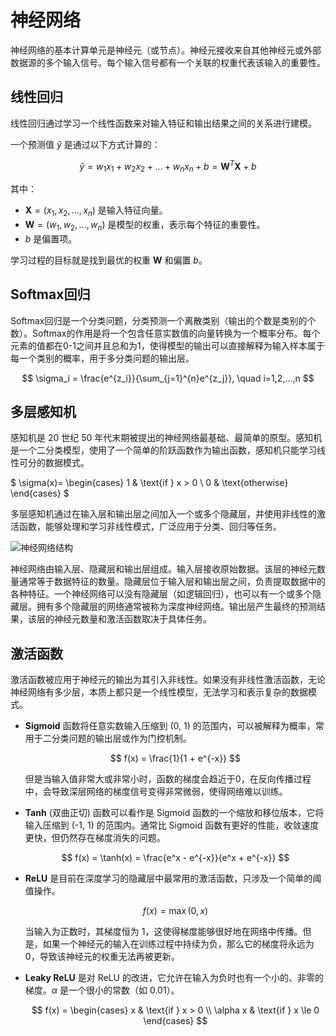 # 神经网络

神经网络的基本计算单元是神经元（或节点）。神经元接收来自其他神经元或外部数据源的多个输入信号。每个输入信号都有一个关联的权重代表该输入的重要性。

## 线性回归

线性回归通过学习一个线性函数来对输入特征和输出结果之间的关系进行建模。

一个预测值 $\hat{y}$ 是通过以下方式计算的：

$$
\hat{y} = w_1 x_1 + w_2 x_2 + ... + w_n x_n + b = \mathbf{W}^T \mathbf{X} + b
$$

其中：
- $\mathbf{X} = (x_1, x_2, ..., x_n)$ 是输入特征向量。
- $\mathbf{W} = (w_1, w_2, ..., w_n)$ 是模型的权重，表示每个特征的重要性。
- $b$ 是偏置项。

学习过程的目标就是找到最优的权重 $\mathbf{W}$ 和偏置 $b$。

## Softmax回归

Softmax回归是一个分类问题，分类预测一个离散类别（输出的个数是类别的个数）。Softmax的作用是将一个包含任意实数值的向量转换为一个概率分布。每个元素的值都在0-1之间并且总和为1，使得模型的输出可以直接解释为输入样本属于每一个类别的概率，用于多分类问题的输出层。

  $$ \sigma_i = \frac{e^{z_i}}{\sum_{j=1}^{n}e^{z_j}}, \quad i=1,2,...,n $$

## 多层感知机

感知机是 20 世纪 50 年代末期被提出的神经网络最基础、最简单的原型。感知机是一个二分类模型，使用了一个简单的阶跃函数作为输出函数，感知机只能学习线性可分的数据模式。

$
\sigma(x)=
\begin{cases}
1 & \text{if } x > 0 \\
0 & \text{otherwise}
\end{cases}
$

多层感知机通过在输入层和输出层之间加入一个或多个隐藏层，并使用非线性的激活函数，能够处理和学习非线性模式，广泛应用于分类、回归等任务。

![神经网络结构](https://media.geeksforgeeks.org/wp-content/cdn-uploads/20230602113310/Neural-Networks-Architecture.png)

神经网络由输入层、隐藏层和输出层组成。输入层接收原始数据。该层的神经元数量通常等于数据特征的数量。隐藏层位于输入层和输出层之间，负责提取数据中的各种特征。一个神经网络可以没有隐藏层（如逻辑回归），也可以有一个或多个隐藏层。拥有多个隐藏层的网络通常被称为深度神经网络。输出层产生最终的预测结果，该层的神经元数量和激活函数取决于具体任务。

## 激活函数

激活函数被应用于神经元的输出为其引入非线性。如果没有非线性激活函数，无论神经网络有多少层，本质上都只是一个线性模型，无法学习和表示复杂的数据模式。

- **Sigmoid** 函数将任意实数输入压缩到 (0, 1) 的范围内，可以被解释为概率，常用于二分类问题的输出层或作为门控机制。

  $$ f(x) = \frac{1}{1 + e^{-x}} $$

  但是当输入值非常大或非常小时，函数的梯度会趋近于0，在反向传播过程中，会导致深层网络的梯度信号变得非常微弱，使得网络难以训练。

- **Tanh** (双曲正切) 函数可以看作是 Sigmoid 函数的一个缩放和移位版本，它将输入压缩到 (-1, 1) 的范围内。通常比 Sigmoid 函数有更好的性能，收敛速度更快，但仍然存在梯度消失的问题。

  $$ f(x) = \tanh(x) = \frac{e^x - e^{-x}}{e^x + e^{-x}} $$

- **ReLU** 是目前在深度学习的隐藏层中最常用的激活函数，只涉及一个简单的阈值操作。

  $$ f(x) = \max(0, x) $$

  当输入为正数时，其梯度恒为 1，这使得梯度能够很好地在网络中传播。但是，如果一个神经元的输入在训练过程中持续为负，那么它的梯度将永远为0，导致该神经元的权重无法再被更新。

- **Leaky ReLU** 是对 ReLU 的改进，它允许在输入为负时也有一个小的、非零的梯度。$\alpha$ 是一个很小的常数（如 0.01）。

  $$ f(x) = \begin{cases} x & \text{if } x > 0 \\ \alpha x & \text{if } x \le 0 \end{cases} $$

